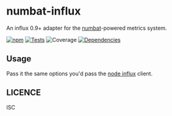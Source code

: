 # numbat-influx

An influx 0.9+ adapter for the [numbat](https://github.com/ceejbot/numbat-collector)-powered metrics system.

[![npm](http://img.shields.io/npm/v/numbat-influx.svg?style=flat)](https://www.npmjs.org/package/numbat-influx) [![Tests](http://img.shields.io/travis/ceejbot/numbat-influx.svg?style=flat)](http://travis-ci.org/ceejbot/numbat-influx) ![Coverage](http://img.shields.io/badge/coverage-98%25-green.svg?style=flat)    [![Dependencies](https://david-dm.org/ceejbot/numbat-influx.svg)](https://david-dm.org/ceejbot/numbat-influx)

## Usage

Pass it the same options you'd pass the [node influx](https://github.com/node-influx/node-influx) client.

## LICENCE

ISC
